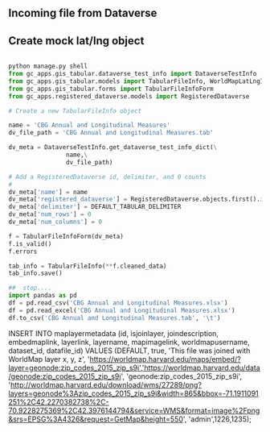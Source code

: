 ##  Incoming file from Dataverse

## Create mock lat/lng object

```python

python manage.py shell
from gc_apps.gis_tabular.dataverse_test_info import DataverseTestInfo
from gc_apps.gis_tabular.models import TabularFileInfo, WorldMapLatLngInfo, DEFAULT_TABULAR_DELIMITER
from gc_apps.gis_tabular.forms import TabularFileInfoForm
from gc_apps.registered_dataverse.models import RegisteredDataverse

# Create a new TabularFileInfo object

name = 'CBG Annual and Longitudinal Measures'
dv_file_path = 'CBG Annual and Longitudinal Measures.tab'

dv_meta = DataverseTestInfo.get_dataverse_test_info_dict(\
                name,\
                dv_file_path)

# Add a RegisteredDataverse id, delimiter, and 0 counts
#
dv_meta['name'] = name
dv_meta['registered_dataverse'] = RegisteredDataverse.objects.first().id
dv_meta['delimiter'] = DEFAULT_TABULAR_DELIMITER
dv_meta['num_rows'] = 0
dv_meta['num_columns'] = 0

f = TabularFileInfoForm(dv_meta)
f.is_valid()
f.errors

tab_info = TabularFileInfo(**f.cleaned_data)
tab_info.save()

##  stop....
import pandas as pd
df = pd.read_csv('CBG Annual and Longitudinal Measures.xlsx')
df = pd.read_excel('CBG Annual and Longitudinal Measures.xlsx')
df.to_csv('CBG Annual and Longitudinal Measures.tab', '\t')
```



INSERT INTO maplayermetadata (id, isjoinlayer, joindescription, embedmaplink, layerlink, layername, mapimagelink, worldmapusername, dataset_id, datafile_id)      VALUES (DEFAULT, true, 'This file was joined with WorldMap layer x, y, z',     'https://worldmap.harvard.edu/maps/embed/?layer=geonode:zip_codes_2015_zip_s9i','https://worldmap.harvard.edu/data/geonode:zip_codes_2015_zip_s9i',     'geonode:zip_codes_2015_zip_s9i',     'http://worldmap.harvard.edu/download/wms/27289/png?layers=geonode%3Azip_codes_2015_zip_s9i&width=865&bbox=-71.1911091251%2C42.2270382738%2C-70.9228275369%2C42.3976144794&service=WMS&format=image%2Fpng&srs=EPSG%3A4326&request=GetMap&height=550',     'admin',1226,1235);    
